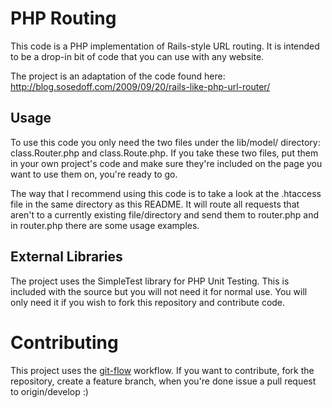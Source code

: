 # PHP Routing

This code is a PHP implementation of Rails-style URL routing. It is
intended to be a drop-in bit of code that you can use with any website.

The project is an adaptation of the code found here:
http://blog.sosedoff.com/2009/09/20/rails-like-php-url-router/

## Usage

To use this code you only need the two files under the lib/model/
directory: class.Router.php and class.Route.php. If you take these
two files, put them in your own project's code and make sure they're
included on the page you want to use them on, you're ready to go.

The way that I recommend using this code is to take a look at the
.htaccess file in the same directory as this README. It will route
all requests that aren't to a currently existing file/directory
and send them to router.php and in router.php there are some usage
examples.

## External Libraries

The project uses the SimpleTest library for PHP Unit Testing. This is
included with the source but you will not need it for normal use. You
will only need it if you wish to fork this repository and contribute
code.

# Contributing

This project uses the [git-flow](https://github.com/nvie/gitflow) workflow. If
you want to contribute, fork the repository, create a feature branch, when
you're done issue a pull request to origin/develop :)
